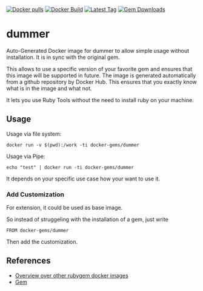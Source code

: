 [![Docker pulls](https://img.shields.io/docker/pulls/rubygem/dummer.svg)](https://hub.docker.com/r/rubygem/dummer/)
[![Docker Build](https://img.shields.io/docker/automated/rubygem/dummer.svg)](https://hub.docker.com/r/rubygem/dummer/)
[![Latest Tag](https://img.shields.io/github/tag/docker-rubygem/dummer.svg)](https://hub.docker.com/r/rubygem/dummer/)
[![Gem Downloads](https://img.shields.io/gem/dt/dummer.svg)](https://rubygems.org/gems/dummer/)
# dummer

Auto-Generated Docker image for dummer to allow simple usage without installation.
It is in sync with the original gem.

This allows to use a specific version of your favorite gem and ensures that this image will be supported in future.
The image is generated automatically from a github repository by Docker Hub.
This ensures that you exactly know what is in the image and what not.

It lets you use Ruby Tools without the need to install ruby on your machine.

## Usage

Usage via file system:

`docker run -v $(pwd):/work -ti docker-gems/dummer`

Usage via Pipe:

`echo "test" | docker run -ti docker-gems/dummer`

It depends on your specific use case how your want to use it.

### Add Customization

For extension, it could be used as base image.

So instead of struggeling with the installation of a gem, just write

`FROM docker-gems/dummer`

Then add the customization.

## References

 - [Overview over other rubygem docker images](https://github.com/thinkbot/docker-rubygem)
 - [Gem](https://rubygems.org/gems/dummer/)
